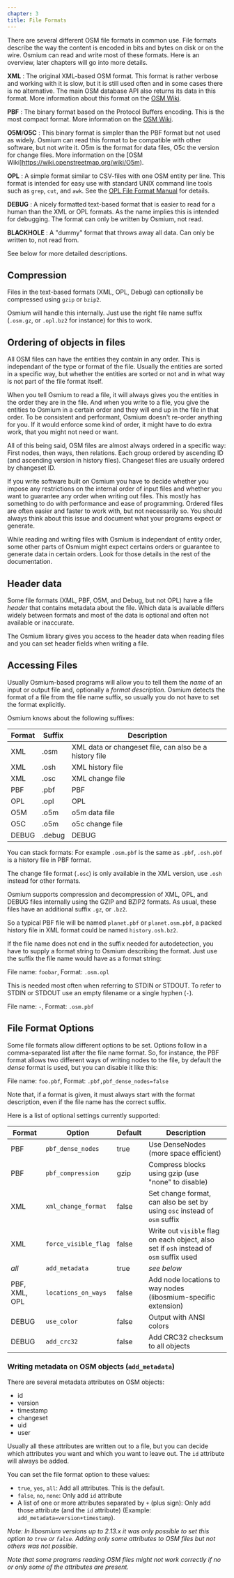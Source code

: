 ```yaml
---
chapter: 3
title: File Formats
---
```


There are several different OSM file formats in common use. File formats
describe the way the content is encoded in bits and bytes on disk or on the
wire. Osmium can read and write most of these formats. Here is an overview,
later chapters will go into more details.

**XML**
:   The original XML-based OSM format. This format is rather verbose and
    working with it is slow, but it is still used often and in some
    cases there is no alternative. The main OSM database API also returns
    its data in this format. More information about this format on the
    [OSM Wiki](https://wiki.openstreetmap.org/wiki/OSM_XML).

**PBF**
:   The binary format based on the Protocol Buffers encoding. This is the
    most compact format. More information on the
    [OSM Wiki](https://wiki.openstreetmap.org/wiki/PBF_Format).

**O5M**/**O5C**
:   This binary format is simpler than the PBF format but not used as widely.
    Osmium can read this format to be compatible with other software, but not
    write it. O5m is the format for data files, O5c the version for change
    files. More information on the
    [OSM Wiki]https://wiki.openstreetmap.org/wiki/O5m).

**OPL**
:   A simple format similar to CSV-files with one OSM entity per line. This
    format is intended for easy use with standard UNIX command line tools such
    as `grep`, `cut`, and `awk`. See the [OPL File Format
    Manual](/opl-file-format/) for details.

**DEBUG**
:   A nicely formatted text-based format that is easier to read for a human
    than the XML or OPL formats. As the name implies this is intended for
    debugging. The format can only be written by Osmium, not read.

**BLACKHOLE**
:   A "dummy" format that throws away all data. Can only be written to, not
    read from.

See below for more detailed descriptions.


## Compression

Files in the text-based formats (XML, OPL, Debug) can optionally be compressed
using `gzip` or `bzip2`.

Osmium will handle this internally. Just use the right file name suffix
(`.osm.gz`, or `.opl.bz2` for instance) for this to work.


## Ordering of objects in files

All OSM files can have the entities they contain in any order. This is
independant of the type or format of the file. Usually the entities are sorted
in a specific way, but whether the entities are sorted or not and in what way
is not part of the file format itself.

When you tell Osmium to read a file, it will always gives you the entities in
the order they are in the file. And when you write to a file, you give the
entities to Osmium in a certain order and they will end up in the file in that
order. To be consistent and performant, Osmium doesn't re-order anything for
you. If it would enforce some kind of order, it might have to do extra work,
that you might not need or want.

All of this being said, OSM files are almost always ordered in a specific way:
First nodes, then ways, then relations. Each group ordered by ascending ID (and
ascending version in history files). Changeset files are usually ordered by
changeset ID.

If you write software built on Osmium you have to decide whether you impose any
restrictions on the internal order of input files and whether you want to
guarantee any order when writing out files. This mostly has something to do
with performance and ease of programming. Ordered files are often easier and
faster to work with, but not necessarily so. You should always think about this
issue and document what your programs expect or generate.

While reading and writing files with Osmium is independant of entity order,
some other parts of Osmium might expect certains orders or guarantee to
generate data in certain orders. Look for those details in the rest of the
documentation.


## Header data

Some file formats (XML, PBF, O5M, and Debug, but not OPL) have a file *header*
that contains metadata about the file. Which data is available differs widely
between formats and most of the data is optional and often not available or
inaccurate.

The Osmium library gives you access to the header data when reading files and
you can set header fields when writing a file.


## Accessing Files

Usually Osmium-based programs will allow you to tell them the _name_ of an
input or output file and, optionally a _format description_. Osmium detects
the format of a file from the file name suffix, so usually you do not have
to set the format explicitly.

Osmium knows about the following suffixes:

| Format | Suffix | Description
| ------ | ------ | ------------
| XML    | .osm   | XML data or changeset file, can also be a history file
| XML    | .osh   | XML history file
| XML    | .osc   | XML change file
| PBF    | .pbf   | PBF
| OPL    | .opl   | OPL
| O5M    | .o5m   | o5m data file
| O5C    | .o5m   | o5c change file
| DEBUG  | .debug | DEBUG

You can stack formats: For example `.osm.pbf` is the same as `.pbf`, `.osh.pbf`
is a history file in PBF format.

The change file format (`.osc`) is only available in the XML version, use
`.osh` instead for other formats.

Osmium supports compression and decompression of XML, OPL, and DEBUG files
internally using the GZIP and BZIP2 formats. As usual, these files have an
additional suffix `.gz`, or `.bz2`.

So a typical PBF file will be named `planet.pbf` or `planet.osm.pbf`, a
packed history file in XML format could be named `history.osh.bz2`.

If the file name does not end in the suffix needed for autodetection, you
have to supply a format string to Osmium describing the format. Just use
the suffix the file name would have as a format string:

File name: `foobar`, Format: `.osm.opl`

This is needed most often when referring to STDIN or STDOUT. To refer to
STDIN or STDOUT use an empty filename or a single hyphen (`-`).

File name: `-`, Format: `.osm.pbf`


## File Format Options

Some file formats allow different options to be set. Options follow in a
comma-separated list after the file name format. So, for instance, the PBF
format allows two different ways of writing nodes to the file, by default
the *dense* format is used, but you can disable it like this:

File name: `foo.pbf`, Format: `.pbf,pbf_dense_nodes=false`

Note that, if a format is given, it must always start with the format
description, even if the file name has the correct suffix.

Here is a list of optional settings currently supported:

| Format        | Option               | Default | Description
| ------        | ------               | ------- | -----------
| PBF           | `pbf_dense_nodes`    | true    | Use DenseNodes (more space efficient)
| PBF           | `pbf_compression`    | gzip    | Compress blocks using gzip (use "none" to disable)
| XML           | `xml_change_format`  | false   | Set change format, can also be set by using `osc` instead of `osm` suffix
| XML           | `force_visible_flag` | false   | Write out `visible` flag on each object, also set if `osh` instead of `osm` suffix used
| *all*         | `add_metadata`       | true    | *see below*
| PBF, XML, OPL | `locations_on_ways`  | false   | Add node locations to way nodes (libosmium-specific extension)
| DEBUG         | `use_color`          | false   | Output with ANSI colors
| DEBUG         | `add_crc32`          | false   | Add CRC32 checksum to all objects

### Writing metadata on OSM objects (`add_metadata`)

There are several metadata attributes on OSM objects:
* id
* version
* timestamp
* changeset
* uid
* user

Usually all these attributes are written out to a file, but you can decide
which attributes you want and which you want to leave out. The `id` attribute
will always be added.

You can set the file format option to these values:

* `true`, `yes`, `all`: Add all attributes. This is the default.
* `false`, `no`, `none`: Only add `id` attribute
* A list of one or more attributes separated by `+` (plus sign): Only add
  those attribute (and the `id` attribute) (Example:
  `add_metadata=version+timestamp`).

*Note: In libosmium versions up to 2.13.x it was only possible to set this
option to `true` or `false`. Adding only some attributes to OSM files but not
others was not possible.*

*Note that some programs reading OSM files might not work correctly if no or
only some of the attributes are present.*


